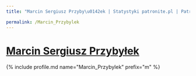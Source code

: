 ```yaml
---
title: "Marcin Sergiusz Przyby\u0142ek | Statystyki patronite.pl | Patromierz"

permalink: /Marcin_Przybylek
---
```


# [Marcin Sergiusz Przybyłek](https://patronite.pl/Marcin_Przybylek)

{% include profile.md name="Marcin_Przybylek" prefix="m" %}
